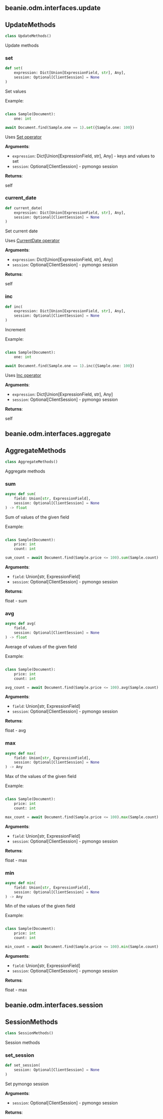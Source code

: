 ## beanie.odm.interfaces.update

## UpdateMethods

```python
class UpdateMethods()
```

Update methods

### set

```python
def set(
	expression: Dict[Union[ExpressionField, str], Any], 
	session: Optional[ClientSession] = None
)
```

Set values

Example:

```python

class Sample(Document):
    one: int

await Document.find(Sample.one == 1).set({Sample.one: 100})

```

Uses [Set operator](/api/operators/update/#set)

**Arguments**:

- `expression`: Dict[Union[ExpressionField, str], Any] - keys and
values to set
- `session`: Optional[ClientSession] - pymongo session

**Returns**:

self

### current\_date

```python
def current_date(
	expression: Dict[Union[ExpressionField, str], Any], 
	session: Optional[ClientSession] = None
)
```

Set current date

Uses [CurrentDate operator](/api/operators/update/#currentdate)

**Arguments**:

- `expression`: Dict[Union[ExpressionField, str], Any]
- `session`: Optional[ClientSession] - pymongo session

**Returns**:

self

### inc

```python
def inc(
	expression: Dict[Union[ExpressionField, str], Any], 
	session: Optional[ClientSession] = None
)
```

Increment

Example:

```python

class Sample(Document):
    one: int

await Document.find(Sample.one == 1).inc({Sample.one: 100})

```

Uses [Inc operator](/api/operators/update/#inc)

**Arguments**:

- `expression`: Dict[Union[ExpressionField, str], Any]
- `session`: Optional[ClientSession] - pymongo session

**Returns**:

self

## beanie.odm.interfaces.aggregate

## AggregateMethods

```python
class AggregateMethods()
```

Aggregate methods

### sum

```python
async def sum(
	field: Union[str, ExpressionField], 
	session: Optional[ClientSession] = None
) -> float
```

Sum of values of the given field

Example:

```python

class Sample(Document):
    price: int
    count: int

sum_count = await Document.find(Sample.price <= 100).sum(Sample.count)

```

**Arguments**:

- `field`: Union[str, ExpressionField]
- `session`: Optional[ClientSession] - pymongo session

**Returns**:

float - sum

### avg

```python
async def avg(
	field, 
	session: Optional[ClientSession] = None
) -> float
```

Average of values of the given field

Example:

```python

class Sample(Document):
    price: int
    count: int

avg_count = await Document.find(Sample.price <= 100).avg(Sample.count)
```

**Arguments**:

- `field`: Union[str, ExpressionField]
- `session`: Optional[ClientSession] - pymongo session

**Returns**:

float - avg

### max

```python
async def max(
	field: Union[str, ExpressionField], 
	session: Optional[ClientSession] = None
) -> Any
```

Max of the values of the given field

Example:

```python

class Sample(Document):
    price: int
    count: int

max_count = await Document.find(Sample.price <= 100).max(Sample.count)
```

**Arguments**:

- `field`: Union[str, ExpressionField]
- `session`: Optional[ClientSession] - pymongo session

**Returns**:

float - max

### min

```python
async def min(
	field: Union[str, ExpressionField], 
	session: Optional[ClientSession] = None
) -> Any
```

Min of the values of the given field

Example:

```python

class Sample(Document):
    price: int
    count: int

min_count = await Document.find(Sample.price <= 100).min(Sample.count)
```

**Arguments**:

- `field`: Union[str, ExpressionField]
- `session`: Optional[ClientSession] - pymongo session

**Returns**:

float - max

## beanie.odm.interfaces.session

## SessionMethods

```python
class SessionMethods()
```

Session methods

### set\_session

```python
def set_session(
	session: Optional[ClientSession] = None
)
```

Set pymongo session

**Arguments**:

- `session`: Optional[ClientSession] - pymongo session

**Returns**:



